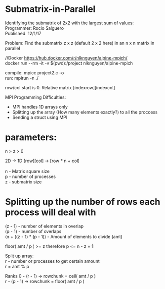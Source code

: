 # Submatrix-in-Parallel

Identifying the submatrix of 2x2 with the largest sum of values: </br>
Programmer: Rocio Salguero </br>
Published: 12/1/17 </br>

Problem: Find the submatrix z x z (default 2 x 2 here) in an n x n matrix in parallel </br>

//Docker https://hub.docker.com/r/nlknguyen/alpine-mpich/ </br>
docker run --rm -it -v $(pwd):/project nlknguyen/alpine-mpich </br>

compile: mpicc project2.c -o <name> </br>
run: mpirun -n <number of processes> ./<name> <filename> </br>

row/col start is 0. Relative matrix [indexrow][indexcol] </br>

MPI Programming Difficulties: 
  - MPI handles 1D arrays only </br>
  - Splitting up the array (How many elements exactly?) to all the proccess </br>
  - Sending a struct using MPI </br>
  
# parameters:  </br>
n > z > 0 </br>

2D -> 1D [row][col] -> [row * n + col] </br>
</br>
n - Matrix square size </br>
p - number of processes </br>
z - submatrix size  </br>

# Splitting up the number of rows each process will deal with </br>
(z - 1) - number of elements in overlap </br>
(p - 1) - number of overlaps </br>
(n + ((z - 1) * (p - 1)) - Amount of elements to divide (amt) </br>

floor( amt / p ) >= z therefore p <= n - z + 1 </br>

Split up array:  </br>
  r - number or processes to get certain amount </br>
  r = amt % p  </br>
  
  Ranks 0 - (r - 1) -> rowchunk = ceil( amt / p ) </br>
        r - (p - 1) -> rowchunk = floor( amt / p ) </br>
        
